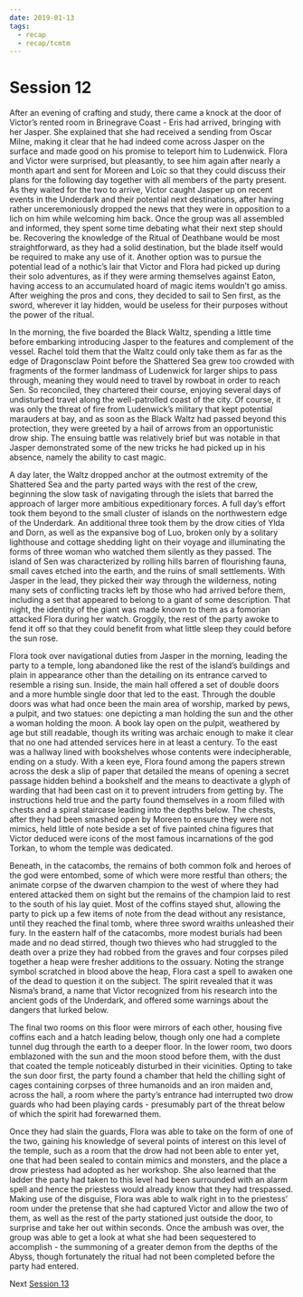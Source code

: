 ```yaml
---
date: 2019-01-13
tags:
  - recap
  - recap/tcmtm
---
```

# Session 12

After an evening of crafting and study, there came a knock at the door of Victor’s rented room in Brinegrave Coast - Eris had arrived, bringing with her Jasper. She explained that she had received a sending from Oscar Milne, making it clear that he had indeed come across Jasper on the surface and made good on his promise to teleport him to Ludenwick. Flora and Victor were surprised, but pleasantly, to see him again after nearly a month apart and sent for Moreen and Loïc so that they could discuss their plans for the following day together with all members of the party present. As they waited for the two to arrive, Victor caught Jasper up on recent events in the Underdark and their potential next destinations, after having rather unceremoniously dropped the news that they were in opposition to a lich on him while welcoming him back. Once the group was all assembled and informed, they spent some time debating what their next step should be. Recovering the knowledge of the Ritual of Deathbane would be most straightforward, as they had a solid destination, but the blade itself would be required to make any use of it. Another option was to pursue the potential lead of a nothic’s lair that Victor and Flora had picked up during their solo adventures, as if they were arming themselves against Eaton, having access to an accumulated hoard of magic items wouldn’t go amiss. After weighing the pros and cons, they decided to sail to Sen first, as the sword, wherever it lay hidden, would be useless for their purposes without the power of the ritual.

In the morning, the five boarded the Black Waltz, spending a little time before embarking introducing Jasper to the features and complement of the vessel. Rachel told them that the Waltz could only take them as far as the edge of Dragonsclaw Point before the Shattered Sea grew too crowded with fragments of the former landmass of Ludenwick for larger ships to pass through, meaning they would need to travel by rowboat in order to reach Sen. So reconciled, they chartered their course, enjoying several days of undisturbed travel along the well-patrolled coast of the city. Of course, it was only the threat of fire from Ludenwick’s military that kept potential marauders at bay, and as soon as the Black Waltz had passed beyond this protection, they were greeted by a hail of arrows from an opportunistic drow ship. The ensuing battle was relatively brief but was notable in that Jasper demonstrated some of the new tricks he had picked up in his absence, namely the ability to cast magic.

A day later, the Waltz dropped anchor at the outmost extremity of the Shattered Sea and the party parted ways with the rest of the crew, beginning the slow task of navigating through the islets that barred the approach of larger more ambitious expeditionary forces. A full day’s effort took them beyond to the small cluster of islands on the northwestern edge of the Underdark. An additional three took them by the drow cities of Ylda and Dorn, as well as the expansive bog of Luo, broken only by a solitary lighthouse and cottage shedding light on their voyage and illuminating the forms of three woman who watched them silently as they passed. The island of Sen was characterized by rolling hills barren of flourishing fauna, small caves etched into the earth, and the ruins of small settlements. With Jasper in the lead, they picked their way through the wilderness, noting many sets of conflicting tracks left by those who had arrived before them, including a set that appeared to belong to a giant of some description. That night, the identity of the giant was made known to them as a fomorian attacked Flora during her watch. Groggily, the rest of the party awoke to fend it off so that they could benefit from what little sleep they could before the sun rose.

Flora took over navigational duties from Jasper in the morning, leading the party to a temple, long abandoned like the rest of the island’s buildings and plain in appearance other than the detailing on its entrance carved to resemble a rising sun. Inside, the main hall offered a set of double doors and a more humble single door that led to the east. Through the double doors was what had once been the main area of worship, marked by pews, a pulpit, and two statues: one depicting a man holding the sun and the other a woman holding the moon. A book lay open on the pulpit, weathered by age but still readable, though its writing was archaic enough to make it clear that no one had attended services here in at least a century. To the east was a hallway lined with bookshelves whose contents were indecipherable, ending on a study. With a keen eye, Flora found among the papers strewn across the desk a slip of paper that detailed the means of opening a secret passage hidden behind a bookshelf and the means to deactivate a glyph of warding that had been cast on it to prevent intruders from getting by. The instructions held true and the party found themselves in a room filled with chests and a spiral staircase leading into the depths below. The chests, after they had been smashed open by Moreen to ensure they were not mimics, held little of note beside a set of five painted china figures that Victor deduced were icons of the most famous incarnations of the god Torkan, to whom the temple was dedicated.

Beneath, in the catacombs, the remains of both common folk and heroes of the god were entombed, some of which were more restful than others; the animate corpse of the dwarven champion to the west of where they had entered attacked them on sight but the remains of the champion laid to rest to the south of his lay quiet. Most of the coffins stayed shut, allowing the party to pick up a few items of note from the dead without any resistance, until they reached the final tomb, where three sword wraiths unleashed their fury. In the eastern half of the catacombs, more modest burials had been made and no dead stirred, though two thieves who had struggled to the death over a prize they had robbed from the graves and four corpses piled together a heap were fresher additions to the ossuary. Noting the strange symbol scratched in blood above the heap, Flora cast a spell to awaken one of the dead to question it on the subject. The spirit revealed that it was Nisma’s brand, a name that Victor recognized from his research into the ancient gods of the Underdark, and offered some warnings about the dangers that lurked below.

The final two rooms on this floor were mirrors of each other, housing five coffins each and a hatch leading below, though only one had a complete tunnel dug through the earth to a deeper floor. In the lower room, two doors emblazoned with the sun and the moon stood before them, with the dust that coated the temple noticeably disturbed in their vicinities. Opting to take the sun door first, the party found a chamber that held the chilling sight of cages containing corpses of three humanoids and an iron maiden and, across the hall, a room where the party’s entrance had interrupted two drow guards who had been playing cards - presumably part of the threat below of which the spirit had forewarned them.

Once they had slain the guards, Flora was able to take on the form of one of the two, gaining his knowledge of several points of interest on this level of the temple, such as a room that the drow had not been able to enter yet, one that had been sealed to contain mimics and monsters, and the place a drow priestess had adopted as her workshop. She also learned that the ladder the party had taken to this level had been surrounded with an alarm spell and hence the priestess would already know that they had trespassed. Making use of the disguise, Flora was able to walk right in to the priestess’ room under the pretense that she had captured Victor and allow the two of them, as well as the rest of the party stationed just outside the door, to surprise and take her out within seconds. Once the ambush was over, the group was able to get a look at what she had been sequestered to accomplish - the summoning of a greater demon from the depths of the Abyss, though fortunately the ritual had not been completed before the party had entered.

Next
[Session 13](Recaps/Through%20Caverns%20Measureless%20to%20Man/Session%2013.md)